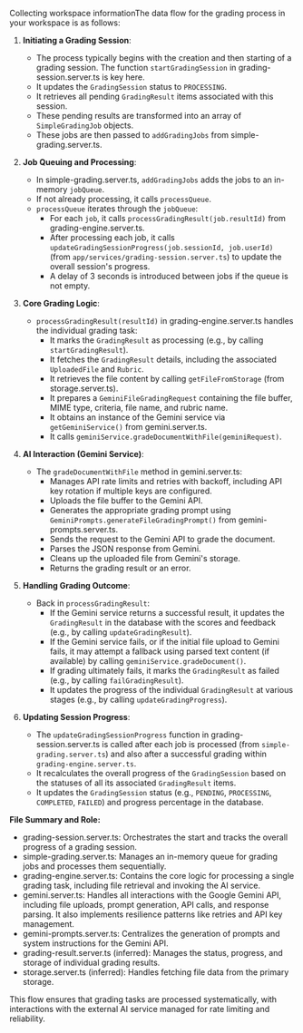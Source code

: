 Collecting workspace informationThe data flow for the grading process in your workspace is as follows:

1.  **Initiating a Grading Session**:
    *   The process typically begins with the creation and then starting of a grading session. The function `startGradingSession` in grading-session.server.ts is key here.
    *   It updates the `GradingSession` status to `PROCESSING`.
    *   It retrieves all pending `GradingResult` items associated with this session.
    *   These pending results are transformed into an array of `SimpleGradingJob` objects.
    *   These jobs are then passed to `addGradingJobs` from simple-grading.server.ts.

2.  **Job Queuing and Processing**:
    *   In simple-grading.server.ts, `addGradingJobs` adds the jobs to an in-memory `jobQueue`.
    *   If not already processing, it calls `processQueue`.
    *   `processQueue` iterates through the `jobQueue`:
        *   For each `job`, it calls `processGradingResult(job.resultId)` from grading-engine.server.ts.
        *   After processing each job, it calls `updateGradingSessionProgress(job.sessionId, job.userId)` (from `app/services/grading-session.server.ts`) to update the overall session's progress.
        *   A delay of 3 seconds is introduced between jobs if the queue is not empty.

3.  **Core Grading Logic**:
    *   `processGradingResult(resultId)` in grading-engine.server.ts handles the individual grading task:
        *   It marks the `GradingResult` as processing (e.g., by calling `startGradingResult`).
        *   It fetches the `GradingResult` details, including the associated `UploadedFile` and `Rubric`.
        *   It retrieves the file content by calling `getFileFromStorage` (from storage.server.ts).
        *   It prepares a `GeminiFileGradingRequest` containing the file buffer, MIME type, criteria, file name, and rubric name.
        *   It obtains an instance of the Gemini service via `getGeminiService()` from gemini.server.ts.
        *   It calls `geminiService.gradeDocumentWithFile(geminiRequest)`.

4.  **AI Interaction (Gemini Service)**:
    *   The `gradeDocumentWithFile` method in gemini.server.ts:
        *   Manages API rate limits and retries with backoff, including API key rotation if multiple keys are configured.
        *   Uploads the file buffer to the Gemini API.
        *   Generates the appropriate grading prompt using `GeminiPrompts.generateFileGradingPrompt()` from gemini-prompts.server.ts.
        *   Sends the request to the Gemini API to grade the document.
        *   Parses the JSON response from Gemini.
        *   Cleans up the uploaded file from Gemini's storage.
        *   Returns the grading result or an error.

5.  **Handling Grading Outcome**:
    *   Back in `processGradingResult`:
        *   If the Gemini service returns a successful result, it updates the `GradingResult` in the database with the scores and feedback (e.g., by calling `updateGradingResult`).
        *   If the Gemini service fails, or if the initial file upload to Gemini fails, it may attempt a fallback using parsed text content (if available) by calling `geminiService.gradeDocument()`.
        *   If grading ultimately fails, it marks the `GradingResult` as failed (e.g., by calling `failGradingResult`).
        *   It updates the progress of the individual `GradingResult` at various stages (e.g., by calling `updateGradingProgress`).

6.  **Updating Session Progress**:
    *   The `updateGradingSessionProgress` function in grading-session.server.ts is called after each job is processed (from `simple-grading.server.ts`) and also after a successful grading within `grading-engine.server.ts`.
    *   It recalculates the overall progress of the `GradingSession` based on the statuses of all its associated `GradingResult` items.
    *   It updates the `GradingSession` status (e.g., `PENDING`, `PROCESSING`, `COMPLETED`, `FAILED`) and progress percentage in the database.

**File Summary and Role:**

*   grading-session.server.ts: Orchestrates the start and tracks the overall progress of a grading session.
*   simple-grading.server.ts: Manages an in-memory queue for grading jobs and processes them sequentially.
*   grading-engine.server.ts: Contains the core logic for processing a single grading task, including file retrieval and invoking the AI service.
*   gemini.server.ts: Handles all interactions with the Google Gemini API, including file uploads, prompt generation, API calls, and response parsing. It also implements resilience patterns like retries and API key management.
*   gemini-prompts.server.ts: Centralizes the generation of prompts and system instructions for the Gemini API.
*   grading-result.server.ts (inferred): Manages the status, progress, and storage of individual grading results.
*   storage.server.ts (inferred): Handles fetching file data from the primary storage.

This flow ensures that grading tasks are processed systematically, with interactions with the external AI service managed for rate limiting and reliability.